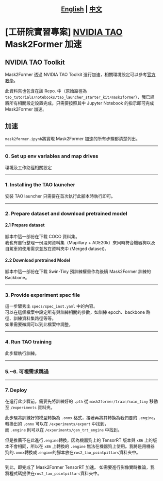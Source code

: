 <h2 align="center">
  <strong>
    <a href="README.md">English</a> | <a href="README_ch.md">中文</a>
  </strong>
</h2>

# [工研院實習專案] [NVIDIA TAO](https://developer.nvidia.com/tao-toolkit) Mask2Former 加速

## NVIDIA TAO Toolkit
Mask2Former 透過 NVIDIA TAO Toolkit 進行加速，相關環境設定可以參考[官方教學](https://github.com/NVIDIA/tao_tutorials)。

此資料夾也包含在該 Repo. 中（原始路徑為`tao_tutorials/notebooks/tao_launcher_starter_kit/mask2former`），我已經將所有相關設定設置完成，只需要按照其中 Jupyter Notebook 的指示即可完成 Mask2Former 加速。


<!-- ```bash
$ cd mask2former/
# 接著進入 Jupyter Notebook: mask2former.ipynb
``` -->

## 加速

`mask2former.ipynb`將實現 Mask2Former 加速的所有步驟都清楚列出。

---

### 0. Set up env variables and map drives  
環境及工作路徑相關設定

---

### 1. Installing the TAO launcher  
安裝 TAO launcher 只需要在首次執行此腳本時執行即可。

---

### 2. Prepare dataset and download pretrained model

#### 2.1 Prepare dataset  
腳本中這一部份在下載 COCO 資料集。  
我也有自行整理一份混何資料集（Mapillary + ADE20k）來同時符合機器狗以及自駕車的使用需求並放在資料夾中 (Merged dataset)。

#### 2.2 Download pretrained Model  
腳本中這一部份在下載 Swin-Tiny 預訓練權重作為後續 Mask2Former 訓練的 Backbone。

---

### 3. Provide experiment spec file  
這一步驟秀出 `specs/spec_inst.yaml` 中的內容。  
可以在這個檔案中設定所有與訓練相關的參數，如訓練 epoch、backbone 路徑、訓練資料集路徑等等。  
如果需要微調可以到此檔案中調整。

---

### 4. Run TAO training  
此步驟執行訓練。

---

### 5.~6. 可視需求跳過

---

### 7. Deploy  
在進行此步驟前，需要先將訓練好的 `.pth` 從 `mask2former/train/swin_tiny` 移動至 `/experiments` 資料夾。  

此步驟將訓練好的模型轉換為 `.onnx` 格式，接著再將其轉換為我們要的 `.engine`。轉換出的 `.onnx` 可以在 `/experiments/export` 中找到，  
而 `.engine` 則可以在 `/experiments/gen_trt_engine` 中找到。

但是推薦不在此進行`.engine`轉換，因為機器狗上的 TensorRT 版本與 `x86` 上的版本不會相同，所以在 `x86` 上轉換的 `.engine` 無法在機器狗上使用。我將是用機器狗的`.onnx`轉換成`.engine`的腳本放在`ros2_tao_pointpillars`資料夾中。

---

到此，即完成了 Mask2Former TensorRT 加速。
如需要進行影像實時推論，我將程式碼提供在`ros2_tao_pointpillars`資料夾中。



